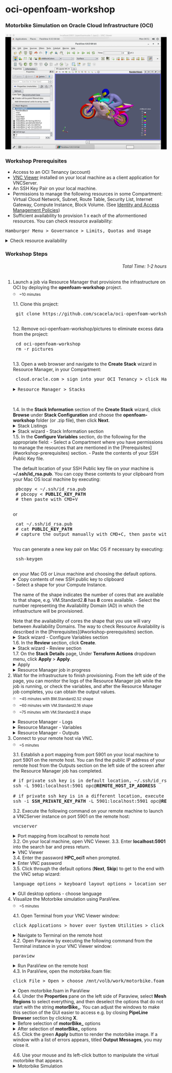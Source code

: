# oci-openfoam-workshop

### Motorbike Simulation on Oracle Cloud Infrastructure (OCI)
<div style="text-align:center">
	<img src="./pictures/post-resourcemanager-deployment/13-paraview-motorbike.png"
	/>
</div>

### Workshop Prerequisites
- Access to an OCI Tenancy (account)
- [VNC Viewer](https://www.realvnc.com/en/connect/download/viewer/) installed on your local machine as a client application for VNCServer.
- An SSH Key Pair on your local machine.
- Permissions to manage the following resources in some Compartment: Virtual Cloud Network, Subnet, Route Table, Security List, Internet Gateway, Compute Instance, Block Volume. (See [Identity and Access Management Policies](https://docs.oracle.com/en-us/iaas/data-safe/doc/iam-policies.html))
- Sufficient availability to provision 1 x each of the aformentioned resources. You can check resource availability:
<pre>
Hamburger Menu &gt Governance &gt Limits, Quotas and Usage
</pre>
<details>
	<summary>Check resource availability</summary>
<div style="text-align:center"><img src="./pictures/pre-resourcemanager-deployment/limits/01-governance-limits.png"/></div>
<p></p>
<div style="text-align:center"><img src="./pictures/pre-resourcemanager-deployment/limits/02-check-availability-1.png"/></div>
<p></p>
<div style="text-align:center"><img src="./pictures/pre-resourcemanager-deployment/limits/03-check-availability-2.png"/></div>
</details>

### Workshop Steps
###### <p align="right">Total Time: 1-2 hours</p>
1. Launch a job via Resource Manager that provisions the infrastructure on OCI by deploying the <b>openfoam-workshop</b> project.\
	<sub><sup><sub>:clock3:</sub></sup></sub>
	&nbsp;
	<sub>~10 minutes</sub>
	<p></p>
	1.1. Clone this project:
	<p></p>
	<pre>
	git clone https://github.com/scacela/oci-openfoam-workshop
	</pre>
	<p></p>
	1.2. Remove oci-openfoam-workshop/pictures to eliminate excess data from the project:
	<p></p>
	<pre>
	cd oci-openfoam-workshop
	rm -r pictures
	</pre>
	1.3. Open a web browser and navigate to the <b>Create Stack</b> wizard in Resource Manager, in your Compartment:
	<p></p>
	<pre>
	cloud.oracle.com &gt sign into your OCI Tenancy &gt click Hamburger Menu &gt hover over <b>Resource Manager</b> &gt click <b>Stacks</b> &gt choose your Compartment from the dropdown menu under <b>List Scope</b> &gt click <b>Create Stack</b>
	<details>
		<summary>Resource Manager &gt Stacks</summary>
	<div style="text-align:center"><img src="./pictures/pre-resourcemanager-deployment/02-resourcemanager-stacks.png"/></div>
	</details>
	</pre>
	1.4. In the <b>Stack Information</b> section of the <b>Create Stack</b> wizard, click <b>Browse</b> under <b>Stack Configuration</b> and choose the <b>openfoam-workshop</b> folder (or .zip file), then click <b>Next</b>.
	<details>
		<summary>Stack Listings</summary>
	<div style="text-align:center"><img src="./pictures/pre-resourcemanager-deployment/03-resourcemanager-stack-listings.png"/></div>
	</details>
	<details>
		<summary>Stack wizard - Stack Information section</summary>
	<div style="text-align:center"><img src="./pictures/pre-resourcemanager-deployment/04-resourcemanager-stack-wizard-before-file-drop.png"/></div>
	<p></p>
	<div style="text-align:center"><img src="./pictures/pre-resourcemanager-deployment/05-resourcemanager-stack-wizard-after-file-drop.png"/></div>
	</details>
	1.5. In the <b>Configure Variables</b> section, do the following for the appropriate field:
	- Select a Compartment where you have permissions to manage the resources that are mentioned in the [Prerequisites](#workshop-prerequisites) section.
	- Paste the contents of your SSH Public Key file.
	<p></p>
	The default location of your SSH Public key file on your machine is <b>~/.ssh/id_rsa.pub</b>. You can copy these contents to your clipboard from your Mac OS local machine by executing:
		<p></p>
	<pre>
	pbcopy &lt ~/.ssh/id_rsa.pub
	# pbcopy &lt <b>PUBLIC_KEY_PATH</b>
	# then paste with CMD+V
	</pre>
	<p>or</p>
	<pre>
	cat ~/.ssh/id_rsa.pub
	# cat <b>PUBLIC_KEY_PATH</b>
	# capture the output manually with CMD+C, then paste with CMD+V
	</pre>
		<p>You can generate a new key pair on Mac OS if necessary by executing:</p>
	<pre>
	ssh-keygen
	</pre>
		on your Mac OS or Linux machine and choosing the default options.
	<details>
		<summary>Copy contents of new SSH public key to clipboard</summary>
	<div style="text-align:center"><img src="./pictures/pre-resourcemanager-deployment/06-ssh-key-create-and-copy.png"/></div>
	</details>
	- Select a shape for your Compute Instance.
	<p></p>
	The name of the shape indicates the number of cores that are available to that shape, e.g. VM.Standard2.<b>8</b> has <b>8</b> cores available.
	- Select the number representing the Availability Domain (AD) in which the infrastructure will be provisioned.
	<p></p>
	Note that the availability of cores the shape that you use will vary between Availability Domains. The way to check Resource Availability is described in the [Prerequisites](#workshop-prerequisites) section.
	<details>
		<summary>Stack wizard - Configure Variables section</summary>
	<div style="text-align:center"><img src="./pictures/pre-resourcemanager-deployment/07-resourcemanager-stack-wizard-variables.png"/></div>
	</details>
	1.6. In the <b>Review</b> section, click <b>Create</b>.
	<details>
		<summary>Stack wizard - Review section</summary>
	<div style="text-align:center"><img src="./pictures/pre-resourcemanager-deployment/08-resourcemanager-stack-wizard-review.png"/></div>
	</details>
	1.7. On the <b>Stack Details</b> page, Under <b>Terraform Actions</b> dropdown menu, click <b>Apply</b> > <b>Apply</b>.
	<details>
		<summary>Apply</summary>
	<div style="text-align:center"><img src="./pictures/pre-resourcemanager-deployment/09-resourcemanager-stack-apply-1.png"/></div>
	<p></p>
	<div style="text-align:center"><img src="./pictures/pre-resourcemanager-deployment/10-resourcemanager-stack-apply-2.png"/></div>
	</details>
	<details>
		<summary>Resource Manager job in progress</summary>
	<div style="text-align:center"><img src="./pictures/pre-resourcemanager-deployment/11-resourcemanager-job-in-progress.png"/></div>
	</details>
2. Wait for the infrastructure to finish provisioning.
	From the left side of the page, you can monitor the logs of the Resource Manager job while the job is running, or check the variables, and after the Resource Manager job completes, you can obtain the output values.\
	<sub><sup><sub>:clock3:</sub></sup></sub>
	&nbsp;
	<sub>~45 minutes with BM.Standard2.52 shape</sub>\
	<sub><sup><sub>:clock3:</sub></sup></sub>
	&nbsp;
	<sub>~60 minutes with VM.Standard2.16 shape</sub>\
	<sub><sup><sub>:clock3:</sub></sup></sub>
	&nbsp;
	<sub>~75 minutes with VM.Standard2.8 shape</sub>
	<p></p>
	<details>
		<summary>Resource Manager - Logs</summary>
	<div style="text-align:center"><img src="./pictures/post-resourcemanager-deployment/01-resource-manager-logs.png"/></div>
	</details>
	<details>
		<summary>Resource Manager - Variables</summary>
	<div style="text-align:center"><img src="./pictures/post-resourcemanager-deployment/02-resource-manager-variables.png"/></div>
	</details>
	<details>
		<summary>Resource Manager - Outputs</summary>
	<div style="text-align:center"><img src="./pictures/post-resourcemanager-deployment/03-resource-manager-outputs.png"/></div>
	</details>
3.	Connect to your remote host via VNC.\
	<sub><sup><sub>:clock3:</sub></sup></sub>
	&nbsp;
	<sub>~5 minutes</sub>
	<p></p>
	3.1. Establish a port mapping from port 5901 on your local machine to port 5901 on the remote host. You can find the public IP address of your remote host from the Outputs section on the left side of the screen after the Resource Manager job has completed.
	<p></p>
	<pre>
	# if private ssh key is in default location, ~/.ssh/id_rsa
	ssh -L 5901:localhost:5901 opc@<b>REMOTE_HOST_IP_ADDRESS</b>
	&nbsp;
	# if private ssh key is in a different location, execute this command:
	ssh -i <b>SSH_PRIVATE_KEY_PATH</b> -L 5901:localhost:5901 opc@<b>REMOTE_HOST_IP_ADDRESS</b>
	</pre>
	<p></p>
	3.2. Execute the following command on your remote machine to launch a VNCServer instance on port 5901 on the remote host:
	<p></p>
	<pre>
	vncserver
	</pre>
	<details>
		<summary>Port mapping from localhost to remote host</summary>
	<div style="text-align:center"><img src="./pictures/post-resourcemanager-deployment/04-vnc-connection-port-mapping.png"/></div>
	</details>
	3.2. On your local machine, open VNC Viewer.
	3.3. Enter <b>localhost:5901</b> into the search bar and press return.
	<details>
		<summary>VNC Viewer</summary>
	<div style="text-align:center"><img src="./pictures/post-resourcemanager-deployment/05-vnc-connection-vnc-viewer.png"/></div>
	</details>
	3.4. Enter the password <b>HPC_oci1</b> when prompted.
	<details>
		<summary>Enter VNC password</summary>
	<div style="text-align:center"><img src="./pictures/post-resourcemanager-deployment/06-vnc-connection-enter-password.png"/></div>
	</details>
	3.5. Click through the default options (<b>Next</b>, <b>Skip</b>) to get to the end with the VNC setup wizard:
	<p></p>
	<pre>
	language options &gt keyboard layout options &gt location services options &gt connect online accounts options
	</pre>
	<details>
		<summary>GUI desktop options - choose language</summary>
	<div style="text-align:center"><img src="./pictures/post-resourcemanager-deployment/07-vnc-connection-choose-language.png"/></div>
	</details>
4.	Visualize the Motorbike simulation using ParaView.\
	<sub><sup><sub>:clock3:</sub></sup></sub>
	&nbsp;
	<sub>~5 minutes</sub>
	<p></p>
	4.1. Open Terminal from your VNC Viewer window:
	<p></p>
	<pre>
	click Applications &gt hover over System Utilities &gt click Terminal
	</pre>
	<details>
		<summary>Navigate to Terminal on the remote host</summary>
	<div style="text-align:center"><img src="./pictures/post-resourcemanager-deployment/08-vnc-connection-nav-to-terminal.png"/></div>
	</details>
	4.2. Open Paraview by executing the following command from the Terminal instance in your VNC Viewer window:
	<p></p>
	<pre>
	paraview
	</pre>
	<details>
		<summary>Run ParaView on the remote host</summary>
	<div style="text-align:center"><img src="./pictures/post-resourcemanager-deployment/09-vnc-connection-run-paraview.png"/></div>
	</details>
	4.3. In ParaView, open the motorbike.foam file:
	<p></p>
	<pre>
	click File > Open > choose /mnt/volb/work/motorbike.foam
	</pre>
	<details>
		<summary>Open motorbike.foam in ParaView</summary>
	<div style="text-align:center"><img src="./pictures/post-resourcemanager-deployment/10-paraview-open-motorbike-file.png"/></div>
	</details>
	4.4. Under the <b>Properties</b> pane on the left side of Paraview, select <b>Mesh Regions</b> to select everything, and then deselect the options that do not start with the string <b>motorBike_</b>. You can adjust the windows to make this section of the GUI easier to access e.g. by closing <b>PipeLine Browser</b> section by clicking <b>X</b>.
	<details>
		<summary>Before selection of <b>motorBike_</b> options</summary>
		<div style="text-align:center"><img src="./pictures/post-resourcemanager-deployment/11-paraview-before-select.png"/></div>
	</details>
	<details>
		<summary>After selection of <b>motorBike_</b> options</summary>
	<div style="text-align:center"><img src="./pictures/post-resourcemanager-deployment/12-paraview-after-select.png"/></div>
	</details>
	4.5. Click the green <b>Apply</b> button to render the motorbike image. If a window with a list of errors appears, titled <b>Output Messages</b>, you may close it.
	<p></p>
	4.6. Use your mouse and its left-click button to manipulate the virtual motorbike that appears.
	<details>
		<summary>Motorbike Simulation</summary>
	<div style="text-align:center"><img src="./pictures/post-resourcemanager-deployment/13-paraview-motorbike.png"/></div>
	</details>
